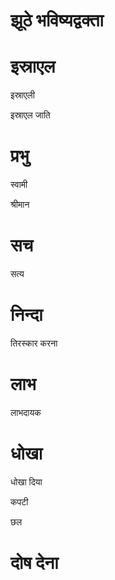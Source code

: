 #  झूठे भविष्यद्वक्ता
#  इस्राएल

 इस्राएली

 इस्राएल जाति
#  प्रभु

 स्वामी

 श्रीमान
#  सच

 सत्य
#  निन्दा

 तिरस्कार करना
#  लाभ

 लाभदायक
#  धोखा

 धोखा दिया

 कपटी

 छल
#  दोष देना